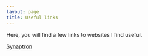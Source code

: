 ```yaml
---
layout: page
title: Useful links
---
```


Here, you will find a few links to websites I find useful.

[Synaptron](https://www.synaptron.com.au/index)
